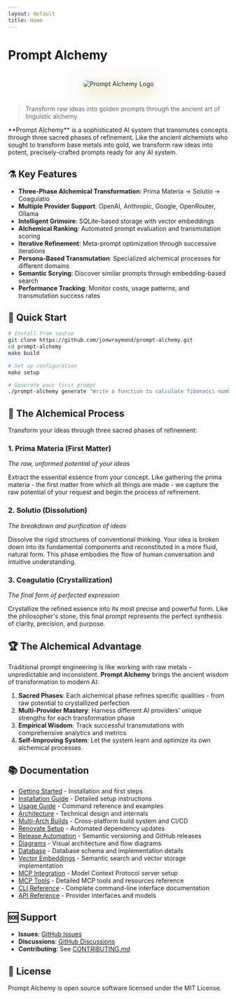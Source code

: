 ```yaml
---
layout: default
title: Home
---
```


# Prompt Alchemy

<div style="text-align: center; margin: 40px 0;">
  <img src="/assets/prompt_alchemy2.png" alt="Prompt Alchemy Logo" style="max-width: 400px; border-radius: 20px; box-shadow: 0 12px 35px rgba(218, 165, 32, 0.4);">
</div>

> Transform raw ideas into golden prompts through the ancient art of linguistic alchemy

<div class="alchemical-process">
**Prompt Alchemy** is a sophisticated AI system that transmutes concepts through three sacred phases of refinement. Like the ancient alchemists who sought to transform base metals into gold, we transform raw ideas into potent, precisely-crafted prompts ready for any AI system.
</div>

## ⚗️ Key Features

- **Three-Phase Alchemical Transformation**: Prima Materia → Solutio → Coagulatio
- **Multiple Provider Support**: OpenAI, Anthropic, Google, OpenRouter, Ollama
- **Intelligent Grimoire**: SQLite-based storage with vector embeddings
- **Alchemical Ranking**: Automated prompt evaluation and transmutation scoring
- **Iterative Refinement**: Meta-prompt optimization through successive iterations
- **Persona-Based Transmutation**: Specialized alchemical processes for different domains
- **Semantic Scrying**: Discover similar prompts through embedding-based search
- **Performance Tracking**: Monitor costs, usage patterns, and transmutation success rates

## 🚀 Quick Start

```bash
# Install from source
git clone https://github.com/jonwraymond/prompt-alchemy.git
cd prompt-alchemy
make build

# Set up configuration
make setup

# Generate your first prompt
./prompt-alchemy generate "Write a function to calculate fibonacci numbers"
```

## 🔮 The Alchemical Process

<div class="alchemical-process">
Transform your ideas through three sacred phases of refinement:

### 1. <span class="phase-badge">Prima Materia</span> (First Matter)
*The raw, unformed potential of your ideas*

Extract the essential essence from your concept. Like gathering the prima materia - the first matter from which all things are made - we capture the raw potential of your request and begin the process of refinement.

### 2. <span class="phase-badge">Solutio</span> (Dissolution)
*The breakdown and purification of ideas*

Dissolve the rigid structures of conventional thinking. Your idea is broken down into its fundamental components and reconstituted in a more fluid, natural form. This phase embodies the flow of human conversation and intuitive understanding.

### 3. <span class="phase-badge">Coagulatio</span> (Crystallization)
*The final form of perfected expression*

Crystallize the refined essence into its most precise and powerful form. Like the philosopher's stone, this final prompt represents the perfect synthesis of clarity, precision, and purpose.
</div>

## 🏆 The Alchemical Advantage

Traditional prompt engineering is like working with raw metals - unpredictable and inconsistent. **Prompt Alchemy** brings the ancient wisdom of transformation to modern AI:

1. **Sacred Phases**: Each alchemical phase refines specific qualities - from raw potential to crystallized perfection
2. **Multi-Provider Mastery**: Harness different AI providers' unique strengths for each transformation phase
3. **Empirical Wisdom**: Track successful transmutations with comprehensive analytics and metrics
4. **Self-Improving System**: Let the system learn and optimize its own alchemical processes

## 📚 Documentation

- [Getting Started](./getting-started) - Installation and first steps
- [Installation Guide](./installation) - Detailed setup instructions
- [Usage Guide](./usage) - Command reference and examples
- [Architecture](./architecture) - Technical design and internals
- [Multi-Arch Builds](./multi-arch-builds) - Cross-platform build system and CI/CD
- [Renovate Setup](./renovate-setup) - Automated dependency updates
- [Release Automation](./release-automation) - Semantic versioning and GitHub releases
- [Diagrams](./diagrams) - Visual architecture and flow diagrams
- [Database](./database) - Database schema and implementation details
- [Vector Embeddings](./vector-embeddings) - Semantic search and vector storage implementation
- [MCP Integration](./mcp-integration) - Model Context Protocol server setup
- [MCP Tools](./mcp-tools) - Detailed MCP tools and resources reference
- [CLI Reference](./cli-reference) - Complete command-line interface documentation
- [API Reference](./api-reference) - Provider interfaces and models

## 🆘 Support

- **Issues**: [GitHub Issues](https://github.com/jonwraymond/prompt-alchemy/issues)
- **Discussions**: [GitHub Discussions](https://github.com/jonwraymond/prompt-alchemy/discussions)
- **Contributing**: See [CONTRIBUTING.md](https://github.com/jonwraymond/prompt-alchemy/blob/main/CONTRIBUTING.md)

## 📄 License

Prompt Alchemy is open source software licensed under the MIT License.